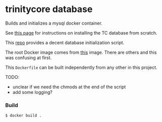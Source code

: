 # trinitycore database

Builds and initializes a mysql docker container.

See [this page](http://collab.kpsn.org/display/tc/Databases+Installation) for instructions on installing
the TC database from scratch.

This [repo](https://github.com/wblankenship/docker-TrinityCore/blob/master/build_db/build.sh) provides a
decent database initialization script.

The root Docker image comes from [this](https://registry.hub.docker.com/_/mariadb/) image. There are others
and this was confusing at first.

This `Dockerfile` can be built independently from any other in this project.

TODO:
* unclear if we need the chmods at the end of the script
* add some logging?

### Build

```sh
$ docker build .
```



